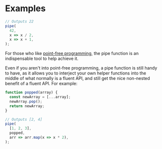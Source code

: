 # Examples

```javascript
// Outputs 22
pipe(
  42,
  x => x / 2,
  x => x + 1,
);
```

For those who like [point-free programming](https://en.wikipedia.org/wiki/Tacit_programming), the pipe function is an indispensable tool to help achieve it.

Even if you aren't into point-free programming, a pipe function is still handy to have, as it allows you to interject your own helper functions into the middle of what normally is a fluent API, and still get the nice non-nested benefit of a fluent API. For example:

```javascript
function popped(array) {
  const newArray = [...array];
  newArray.pop();
  return newArray;
}

// Outputs [2, 4]
pipe(
  [1, 2, 3],
  popped,
  arr => arr.map(x => x * 2),
);
```